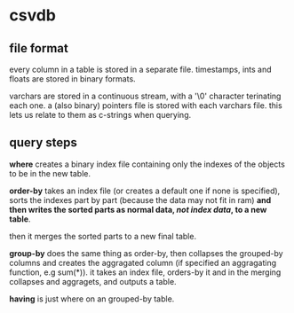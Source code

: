 csvdb
========

file format
-------------

every column in a table is stored in a separate file.
timestamps, ints and floats are stored in binary formats.

varchars are stored in a continuous stream, with a '\0' character terinating each one.
a (also binary) pointers file is stored with each varchars file.
this lets us relate to them as c-strings when querying.


query steps
----------

**where** creates a binary index file containing only the indexes of the objects to be in the new table.


**order-by** takes an index file (or creates a default one if none is specified), sorts the indexes part by part (because the data may not fit in ram)
**and then writes the sorted parts as normal data, *not index data*, to a new table**.

then it merges the sorted parts to a new final table.


**group-by** does the same thing as order-by, then collapses the grouped-by columns and creates the aggragated column (if specified an aggragating function, e.g sum(\*)).
it takes an index file, orders-by it and in the merging collapses and aggragets, and outputs a table.


**having** is just where on an grouped-by table.